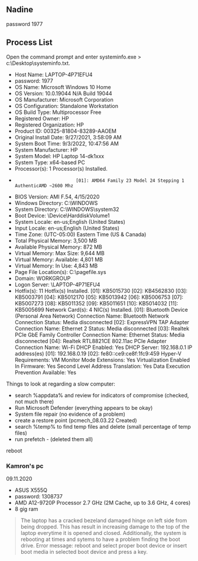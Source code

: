 ## Nadine
password 1977

## Process List
Open the command prompt and enter systeminfo.exe > c:\Desktop\systeminfo.txt. 
<p>

- Host Name:                 LAPTOP-4P71EFU4
- password:                  1977        
- OS Name:                   Microsoft Windows 10 Home
- OS Version:                10.0.19044 N/A Build 19044
- OS Manufacturer:           Microsoft Corporation
- OS Configuration:          Standalone Workstation
- OS Build Type:             Multiprocessor Free
- Registered Owner:          HP
- Registered Organization:   HP
- Product ID:                00325-81804-83289-AAOEM
- Original Install Date:     9/27/2021, 3:58:09 AM
- System Boot Time:          9/3/2022, 10:47:56 AM
- System Manufacturer:       HP
- System Model:              HP Laptop 14-dk1xxx
- System Type:               x64-based PC
- Processor(s):              1 Processor(s) Installed.
-                            [01]: AMD64 Family 23 Model 24 Stepping 1 AuthenticAMD ~2600 Mhz
- BIOS Version:              AMI F.54, 4/15/2020
- Windows Directory:         C:\WINDOWS
- System Directory:          C:\WINDOWS\system32
- Boot Device:               \Device\HarddiskVolume1
- System Locale:             en-us;English (United States)
- Input Locale:              en-us;English (United States)
- Time Zone:                 (UTC-05:00) Eastern Time (US & Canada)
- Total Physical Memory:     3,500 MB
- Available Physical Memory: 872 MB
- Virtual Memory: Max Size:  9,644 MB
- Virtual Memory: Available: 4,801 MB
- Virtual Memory: In Use:    4,843 MB
- Page File Location(s):     C:\pagefile.sys
- Domain:                    WORKGROUP
- Logon Server:              \\LAPTOP-4P71EFU4
- Hotfix(s):                 11 Hotfix(s) Installed.
                            [01]: KB5015730
                            [02]: KB4562830
                            [03]: KB5003791
                            [04]: KB5012170
                            [05]: KB5013942
                            [06]: KB5006753
                            [07]: KB5007273
                            [08]: KB5011352
                            [09]: KB5011651
                            [10]: KB5014032
                            [11]: KB5005699
Network Card(s):           4 NIC(s) Installed.
                           [01]: Bluetooth Device (Personal Area Network)
                                 Connection Name: Bluetooth Network Connection
                                 Status:          Media disconnected
                           [02]: ExpressVPN TAP Adapter
                                 Connection Name: Ethernet 2
                                 Status:          Media disconnected
                           [03]: Realtek PCIe GbE Family Controller
                                 Connection Name: Ethernet
                                 Status:          Media disconnected
                           [04]: Realtek RTL8821CE 802.11ac PCIe Adapter
                                 Connection Name: Wi-Fi
                                 DHCP Enabled:    Yes
                                 DHCP Server:     192.168.0.1
                                 IP address(es)
                                 [01]: 192.168.0.19
                                 [02]: fe80::ce9:ce8f:1fc9:459
Hyper-V Requirements:      VM Monitor Mode Extensions: Yes
                           Virtualization Enabled In Firmware: Yes
                           Second Level Address Translation: Yes
                           Data Execution Prevention Available: Yes

<p>
Things to look at regarding a slow computer:

- search %appdata% and review for indicators of compromise (checked, not much there)
- Run Microsoft Defender (everything appears to be okay)
- System file repair (no evidence of a problem)
- create a restore point (pcmech_08.03.22 Created)
- search %temp% to find temp files and delete (small percentage of temp files)
- run prefetch - (deleted them all)

reboot
### Kamron's pc
  09.11.2020
- ASUS X555Q
- password: 1308737
- AMD A12-9720P Processor 2.7 GHz (2M Cache, up to 3.6 GHz, 4 cores)
- 8 gig ram  
> The laptop has a cracked bezeland damaged hinge on left side from being dropped.
  This has result in increasing damage to the top of the laptop everytime it is opened and closed.
  Additionally, the system is rebooting at times and sytems to have a problem finding the boot drive.
 Error message: reboot and select proper boot device or insert boot media in selected boot device
  and press a key.
